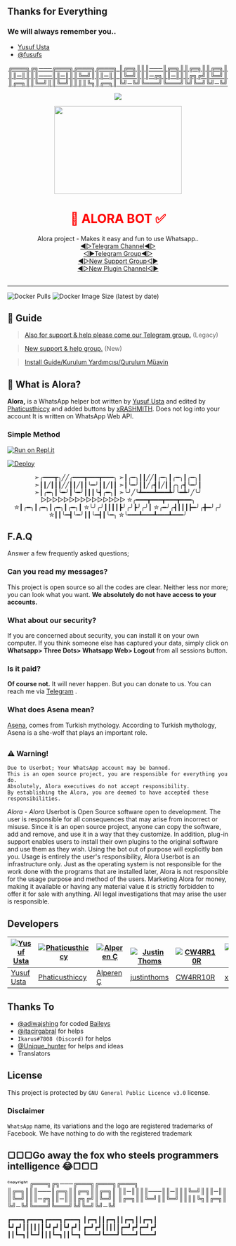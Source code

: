 ## Thanks for Everything 
### We will always remember you..

- [Yusuf Usta](https://github.com/yusufusta)
- [@fusufs](https://t.me/fusufs)

<p align="center">
  <a href="https://github.com/xRASHMITH/YrBot/">
╔═══╗╔╗───╔═══╗╔═══╗╔═══╗
║╔═╗║║║───║╔═╗║║╔═╗║║╔═╗║
║║─║║║║───║║─║║║╚═╝║║║─║║
║╚═╝║║║─╔╗║║─║║║╔╗╔╝║╚═╝║
║╔═╗║║╚═╝║║╚═╝║║║║╚╗║╔═╗║
╚╝─╚╝╚═══╝╚═══╝╚╝╚═╝╚╝─╚╝
</p>

<p align="center">
  <a href="httsp://github.com/phaticusthiccy/WhatsAsenaDuplicated">
    <img src="https://img.shields.io/github/repo-size/phaticusthiccy/WhatsAsenaDuplicated?color=purple&label=Repo%20Size&style=plastic">

  </a>

<div align="center">
  <img src="https://i.ibb.co/xY47y3L/20211210-075024.jpg" width="290" height="200">
  <h1><font color='red'>👸 ALORA BOT ✅</font></h1>
</div>
<p align="center">
   Alora project - Makes it easy and fun to use Whatsapp..
    <br>
        <a href="https://t.me/AloraBotNews">◀▷Telegram Channel◀▷</a> <br>
        <a href="https://t.me/AloraBotSupport">◁▶Telegram Group◀▷</a> <br>
        <a href="https://t.me/AloraBotSupport">◀▷New Support Group◁▶</a> <br>
        <a href="https://t.me/unofficialplugin">◀▷New Plugin Channel◁▶</a> <br> 
    <br>
</p>

----
![Docker Pulls](https://img.shields.io/docker/pulls/fusuf/whatsasena?style=flat-square) ![Docker Image Size (latest by date)](https://img.shields.io/docker/image-size/fusuf/whatsasena?style=flat-square)

## 📢 Guide
> [Also for support & help please come our Telegram group.](https://t.me/AsenaSupport) (Legacy)

> [New support & help group.](https://t.me/asenaremaster) (New)

> [Install Guide/Kurulum Yardımcısı/Qurulum Müavin](https://github.com/phaticusthiccy/WhatsAsenaDuplicated/wiki)

## 🔎 What is Alora?
**Alora,** is a WhatsApp helper bot written by [Yusuf Usta](https://github.com/Quiec) and edited by [Phaticusthiccy](https://github.com/phaticusthiccy) and added buttons by [xRASHMITH](https://github.com/xRASHMITH). Does not log into your account It is written on WhatsApp Web API.

### Simple Method

[![Run on Repl.it](https://repl.it/badge/github/phaticusthiccy/WhatsAsenaDuplicated)](https://repl.it/@phaticusthiccy/WhatsAsena-QR)

[![Deploy](https://www.herokucdn.com/deploy/button.svg)](https://heroku.com/deploy?template=https://github.com/xRASHMITH/YrBot)

<div align="center">
➣╭━━━┳╮╱╱╭━━━┳━━━┳━━━╮ 
➣┃╭━╮┃┃╱╱┃╭━╮┃╭━╮┃╭━╮┃   
➣┃┃╱┃┃┃╱╱┃┃╱┃┃╰━╯┃┃╱┃┃ 
➣┃╰━╯┃┃╱╭┫┃╱┃┃╭╮╭┫╰━╯┃ 
➣┃╭━╮┃╰━╯┃╰━╯┃┃┃╰┫╭━╮┃ 
➣╰╯╱╰┻━━━┻━━━┻╯╰━┻╯╱╰╯ 
▷▷▷▷▷▷▷▷▷▷▷▷▷▷▷
✮╭━━━┳━━━┳━━━┳━━━╮ 
✮┃╭━╮┃╭━╮┃╭━╮┃╭━╮┃
✮╰╯╭╯┃┃┃┃┣╯╭╯┣╯╭╯┃
✮╭━╯╭┫┃┃┃┣━╯╭╋━╯╭╯
✮┃┃╰━┫╰━╯┃┃╰━┫┃╰━╮
✮╰━━━┻━━━┻━━━┻━━━╯
</div>

## F.A.Q
Answer a few frequently asked questions;
### Can you read my messages?
This project is open source so all the codes are clear. Neither less nor more; you can look what you want. **We absolutely do not have access to your accounts.**

### What about our security?
If you are concerned about security, you can install it on your own computer. If you think someone else has captured your data, simply click on **Whatsapp> Three Dots> Whatsapp Web> Logout** from all sessions button.

### Is it paid?
**Of course not.** It will never happen. But you can donate to us. You can reach me via [Telegram](https://t.me/fusuf) .

### What does Asena mean?
[Asena](https://tr.wikipedia.org/wiki/Asena), comes from Turkish mythology. According to Turkish mythology, Asena is a she-wolf that plays an important role.

##

### ⚠️ Warning! 
```
Due to Userbot; Your WhatsApp account may be banned.
This is an open source project, you are responsible for everything you do. 
Absolutely, Alora executives do not accept responsibility.
By establishing the Alora, you are deemed to have accepted these responsibilities.
```

   <p>
<i>Alora</i> - <i>Alora</i> Userbot is Open Source software open to development. 
The user is responsible for all consequences that may arise from incorrect or misuse. 
Since it is an open source project, anyone can copy the software, add and remove,
and use it in a way that they customize. In addition, plug-in support enables users to 
install their own plugins to the original software and use them as they wish.
Using the bot out of purpose will explicitly ban you.
Usage is entirely the user's responsibility, Alora Userbot is an 
infrastructure only. Just as the operating system is not responsible 
for the work done with the programs that are installed later, Alora 
is not responsible for the usage purpose and method of the users.
Marketing Alora for money, making it available or having any material value
ıt is strictly forbidden to offer it for sale with anything. All legal investigations that may arise
the user is responsible.
</p>





## Developers

[![Yusuf Usta](https://github.com/yusufusta.png?size=100)](https://www.fusuf.codes) | [![Phaticusthiccy](https://github.com/phaticusthiccy.png?size=100)](https://github.com/phaticusthiccy) | [![Alperen Ç](https://github.com/xacnio.png?size=100)](https://github.com/xacnio) | [![Justin Thoms](https://github.com/justinthoms.png?size=100)](https://github.com/justinthoms) | [![CW4RR10R](https://github.com/CW4RR10R.png?size=100)](https://github.com/CW4RR10R) | [![xRASHMITH](https://github.com/xRASHMITH.png?size=100)](https://www.github.com/xRASHMITH)
----|----|----|----|----|----
[Yusuf Usta](https://t.me/fusufs) | [Phaticusthiccy](https://github.com/phaticusthiccy) | [Alperen Ç](https://t.me/xacnio) | [justinthoms](https://t.me/Mr_justinthomas) | [CW4RR10R](https://github.com/CW4RR10R) | [xRASHMITH](https://github.com/xRASHMITH)

## Thanks To
- [@adiwajshing](https://github.com/adiwajshing) for coded [Baileys](https://github.com/adiwajshing/Baileys) 
- [@itacirgabral](https://github.com/itacirgabral) for helps
- `Ikarus#7808 (Discord)` for helps
- [@Unique_hunter](https://t.me/Unique_hunter) for helps and ideas
- Translators


## License
This project is protected by `GNU General Public Licence v3.0` license.

### Disclaimer
`WhatsApp` name, its variations and the logo are registered trademarks of Facebook. We have nothing to do with the registered trademark



<h2>▢▢▢Go away the fox who steels programmers intelligence 😂▢▢▢
</h2>
ᶜᵒᵖʸʳⁱᵍʰᵗ
╔═══╗╔╗───╔═══╗╔═══╗╔═══╗
║╔═╗║║║───║╔═╗║║╔═╗║║╔═╗║
║║─║║║║───║║─║║║╚═╝║║║─║║
║╚═╝║║║─╔╗║║─║║║╔╗╔╝║╚═╝║
║╔═╗║║╚═╝║║╚═╝║║║║╚╗║╔═╗║
╚╝─╚╝╚═══╝╚═══╝╚╝╚═╝╚╝─╚╝

┏━━━┓┏━━━┓┏━━━┓┏━━━┓
┃┏━┓┃┃┏━┓┃┃┏━┓┃┃┏━┓┃
┗┛┏┛┃┃┃┃┃┃┗┛┏┛┃┗┛┏┛┃
┏━┛┏┛┃┃┃┃┃┏━┛┏┛┏━┛┏┛
┃┃┗━┓┃┗━┛┃┃┃┗━┓┃┃┗━┓
┗━━━┛┗━━━┛┗━━━┛┗━━━┛
